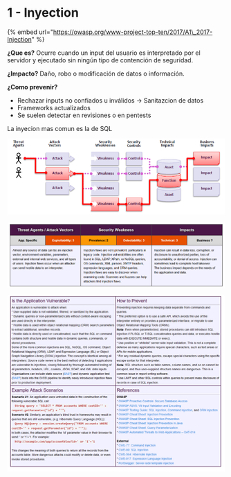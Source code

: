 # 1 - Inyection

{% embed url="https://owasp.org/www-project-top-ten/2017/A1\_2017-Injection" %}

**¿Que es?** Ocurre cuando un input del usuario es interpretado por el servidor y ejecutado sin ningún tipo de contención de seguridad.

**¿Impacto?** Daño, robo o modificación de datos o información.

**¿Como prevenir?**

* Rechazar inputs no confiados u inválidos -&gt; Sanitazcion de datos
* Frameworks actualizados
* Se suelen detectar en revisiones o en pentests

La inyecion mas comun es la de SQL

![](../../../.gitbook/assets/imagen%20%28423%29.png)

![](../../../.gitbook/assets/imagen%20%28420%29.png)

![](../../../.gitbook/assets/imagen%20%28418%29.png)

